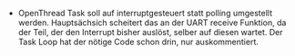 - OpenThread Task soll auf interruptgesteuert statt polling umgestellt werden. Hauptsächsich scheitert das an der UART receive Funktion, da der Teil, der den Interrupt bisher auslöst, selber auf diesen wartet. Der Task Loop hat der nötige Code schon drin, nur auskommentiert.


